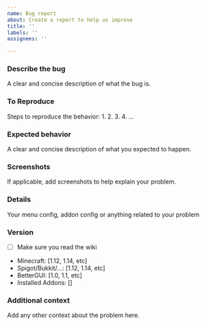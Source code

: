 ```yaml
---
name: Bug report
about: Create a report to help us improve
title: ''
labels: ''
assignees: ''

---
```


### **Describe the bug**
A clear and concise description of what the bug is.

### **To Reproduce**
Steps to reproduce the behavior:
1. 
2. 
3. 
4.
...

### **Expected behavior**
A clear and concise description of what you expected to happen.

### **Screenshots**
If applicable, add screenshots to help explain your problem.

### **Details**
Your menu config, addon config or anything related to your problem

### **Version**
- [ ] Make sure you read the wiki
- Minecraft: [1.12, 1.14, etc]
- Spigot/Bukkit/...: [1.12, 1.14, etc]
- BetterGUI: [1.0, 1.1, etc]
- Installed Addons: []

### **Additional context**
Add any other context about the problem here.
